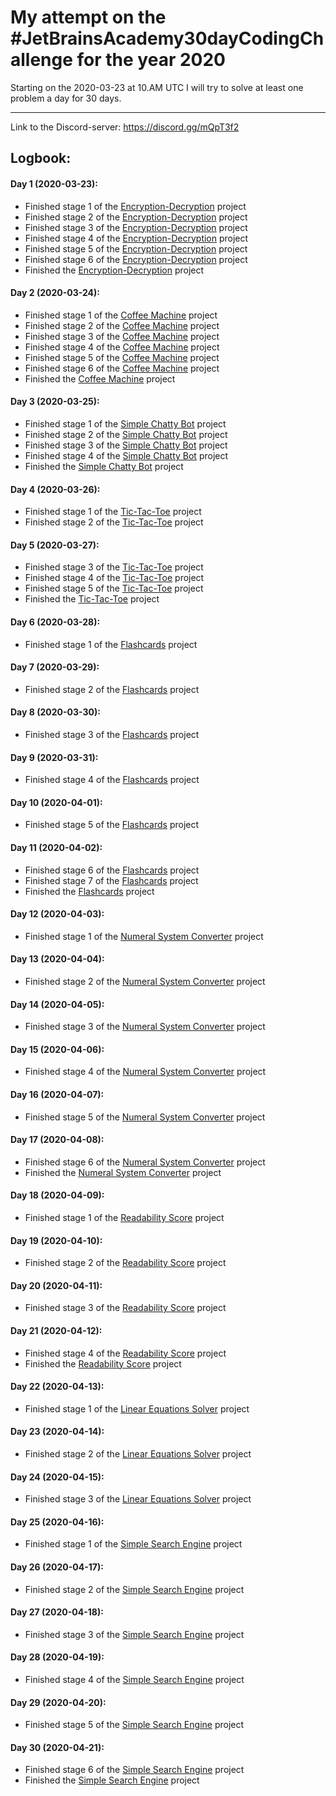 # My attempt on the #JetBrainsAcademy30dayCodingChallenge for the year 2020

Starting on the 2020-03-23 at 10.AM UTC I will try to solve at least one problem a day for 30 days.

---

Link to the Discord-server: https://discord.gg/mQpT3f2

## Logbook:

#### Day 1 (2020-03-23):

- Finished stage 1 of the [Encryption-Decryption](https://hyperskill.org/projects/46?goal=7) project
- Finished stage 2 of the [Encryption-Decryption](https://hyperskill.org/projects/46?goal=7) project
- Finished stage 3 of the [Encryption-Decryption](https://hyperskill.org/projects/46?goal=7) project
- Finished stage 4 of the [Encryption-Decryption](https://hyperskill.org/projects/46?goal=7) project
- Finished stage 5 of the [Encryption-Decryption](https://hyperskill.org/projects/46?goal=7) project
- Finished stage 6 of the [Encryption-Decryption](https://hyperskill.org/projects/46?goal=7) project
- Finished the [Encryption-Decryption](https://hyperskill.org/projects/46?goal=7) project

#### Day 2 (2020-03-24):

- Finished stage 1 of the [Coffee Machine](https://hyperskill.org/projects/33?goal=7) project
- Finished stage 2 of the [Coffee Machine](https://hyperskill.org/projects/33?goal=7) project
- Finished stage 3 of the [Coffee Machine](https://hyperskill.org/projects/33?goal=7) project
- Finished stage 4 of the [Coffee Machine](https://hyperskill.org/projects/33?goal=7) project
- Finished stage 5 of the [Coffee Machine](https://hyperskill.org/projects/33?goal=7) project
- Finished stage 6 of the [Coffee Machine](https://hyperskill.org/projects/33?goal=7) project
- Finished the [Coffee Machine](https://hyperskill.org/projects/33?goal=7) project

#### Day 3 (2020-03-25):

- Finished stage 1 of the [Simple Chatty Bot](https://hyperskill.org/projects/31?goal=7) project
- Finished stage 2 of the [Simple Chatty Bot](https://hyperskill.org/projects/31?goal=7) project
- Finished stage 3 of the [Simple Chatty Bot](https://hyperskill.org/projects/31?goal=7) project
- Finished stage 4 of the [Simple Chatty Bot](https://hyperskill.org/projects/31?goal=7) project
- Finished the [Simple Chatty Bot](https://hyperskill.org/projects/31?goal=7) project

#### Day 4 (2020-03-26):
- Finished stage 1 of the [Tic-Tac-Toe](https://hyperskill.org/projects/48?goal=7) project
- Finished stage 2 of the [Tic-Tac-Toe](https://hyperskill.org/projects/48?goal=7) project

#### Day 5 (2020-03-27):
- Finished stage 3 of the [Tic-Tac-Toe](https://hyperskill.org/projects/48?goal=7) project
- Finished stage 4 of the [Tic-Tac-Toe](https://hyperskill.org/projects/48?goal=7) project
- Finished stage 5 of the [Tic-Tac-Toe](https://hyperskill.org/projects/48?goal=7) project
- Finished the [Tic-Tac-Toe](https://hyperskill.org/projects/48?goal=7) project

#### Day 6 (2020-03-28):
- Finished stage 1 of the [Flashcards](https://hyperskill.org/projects/44?goal=7) project

#### Day 7 (2020-03-29):
- Finished stage 2 of the [Flashcards](https://hyperskill.org/projects/44?goal=7) project

#### Day 8 (2020-03-30):
- Finished stage 3 of the [Flashcards](https://hyperskill.org/projects/44?goal=7) project

#### Day 9 (2020-03-31):
- Finished stage 4 of the [Flashcards](https://hyperskill.org/projects/44?goal=7) project

#### Day 10 (2020-04-01):
- Finished stage 5 of the [Flashcards](https://hyperskill.org/projects/44?goal=7) project

#### Day 11 (2020-04-02):
- Finished stage 6 of the [Flashcards](https://hyperskill.org/projects/44?goal=7) project
- Finished stage 7 of the [Flashcards](https://hyperskill.org/projects/44?goal=7) project
- Finished the [Flashcards](https://hyperskill.org/projects/44?goal=7) project

#### Day 12 (2020-04-03):
- Finished stage 1 of the [Numeral System Converter](https://hyperskill.org/projects/41?goal=7) project

#### Day 13 (2020-04-04):
- Finished stage 2 of the [Numeral System Converter](https://hyperskill.org/projects/41?goal=7) project

#### Day 14 (2020-04-05):
- Finished stage 3 of the [Numeral System Converter](https://hyperskill.org/projects/41?goal=7) project

#### Day 15 (2020-04-06):
- Finished stage 4 of the [Numeral System Converter](https://hyperskill.org/projects/41?goal=7) project

#### Day 16 (2020-04-07):
- Finished stage 5 of the [Numeral System Converter](https://hyperskill.org/projects/41?goal=7) project

#### Day 17 (2020-04-08):
- Finished stage 6 of the [Numeral System Converter](https://hyperskill.org/projects/41?goal=7) project
- Finished the [Numeral System Converter](https://hyperskill.org/projects/41?goal=7) project

#### Day 18 (2020-04-09):
- Finished stage 1 of the [Readability Score](https://hyperskill.org/projects/39?goal=7) project

#### Day 19 (2020-04-10):
- Finished stage 2 of the [Readability Score](https://hyperskill.org/projects/39?goal=7) project

#### Day 20 (2020-04-11):
- Finished stage 3 of the [Readability Score](https://hyperskill.org/projects/39?goal=7) project

#### Day 21 (2020-04-12):
- Finished stage 4 of the [Readability Score](https://hyperskill.org/projects/39?goal=7) project
- Finished the [Readability Score](https://hyperskill.org/projects/39?goal=7) project

#### Day 22 (2020-04-13):
- Finished stage 1 of the [Linear Equations Solver](https://hyperskill.org/projects/40?goal=7) project

#### Day 23 (2020-04-14):
- Finished stage 2 of the [Linear Equations Solver](https://hyperskill.org/projects/40?goal=7) project

#### Day 24 (2020-04-15):
- Finished stage 3 of the [Linear Equations Solver](https://hyperskill.org/projects/40?goal=7) project

#### Day 25 (2020-04-16):
- Finished stage 1 of the [Simple Search Engine](https://hyperskill.org/projects/66?goal=7) project

#### Day 26 (2020-04-17):
- Finished stage 2 of the [Simple Search Engine](https://hyperskill.org/projects/66?goal=7) project

#### Day 27 (2020-04-18):
- Finished stage 3 of the [Simple Search Engine](https://hyperskill.org/projects/66?goal=7) project

#### Day 28 (2020-04-19):
- Finished stage 4 of the [Simple Search Engine](https://hyperskill.org/projects/66?goal=7) project

#### Day 29 (2020-04-20):
- Finished stage 5 of the [Simple Search Engine](https://hyperskill.org/projects/66?goal=7) project

#### Day 30 (2020-04-21):
- Finished stage 6 of the [Simple Search Engine](https://hyperskill.org/projects/66?goal=7) project
- Finished the [Simple Search Engine](https://hyperskill.org/projects/66?goal=7) project